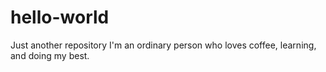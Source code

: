 # hello-world
Just another repository
I'm an ordinary person who loves coffee, learning, and doing my best.
